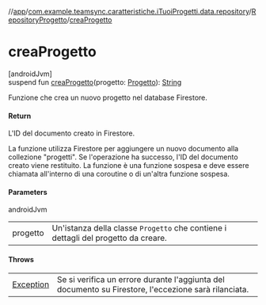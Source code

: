 //[app](../../../index.md)/[com.example.teamsync.caratteristiche.iTuoiProgetti.data.repository](../index.md)/[RepositoryProgetto](index.md)/[creaProgetto](crea-progetto.md)

# creaProgetto

[androidJvm]\
suspend fun [creaProgetto](crea-progetto.md)(progetto: [Progetto](../../com.example.teamsync.caratteristiche.iTuoiProgetti.data.model/-progetto/index.md)): [String](https://kotlinlang.org/api/latest/jvm/stdlib/kotlin/-string/index.html)

Funzione che crea un nuovo progetto nel database Firestore.

#### Return

L'ID del documento creato in Firestore.

La funzione utilizza Firestore per aggiungere un nuovo documento alla collezione &quot;progetti&quot;. Se l'operazione ha successo, l'ID del documento creato viene restituito. La funzione è una funzione sospesa e deve essere chiamata all'interno di una coroutine o di un'altra funzione sospesa.

#### Parameters

androidJvm

| | |
|---|---|
| progetto | Un'istanza della classe `Progetto` che contiene i dettagli del progetto da creare. |

#### Throws

| | |
|---|---|
| [Exception](https://kotlinlang.org/api/latest/jvm/stdlib/kotlin/-exception/index.html) | Se si verifica un errore durante l'aggiunta del documento su Firestore, l'eccezione sarà rilanciata. |

